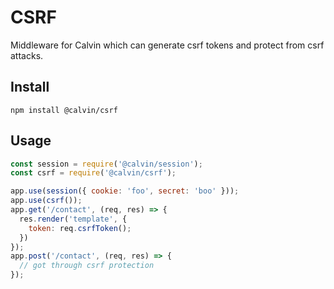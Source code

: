 # CSRF

Middleware for Calvin which can generate csrf tokens and protect from csrf attacks.

## Install

`npm install @calvin/csrf`

## Usage

``` js
const session = require('@calvin/session');
const csrf = require('@calvin/csrf');

app.use(session({ cookie: 'foo', secret: 'boo' }));
app.use(csrf());
app.get('/contact', (req, res) => {
  res.render('template', {
    token: req.csrfToken();
  })
});
app.post('/contact', (req, res) => {
  // got through csrf protection
});
```


